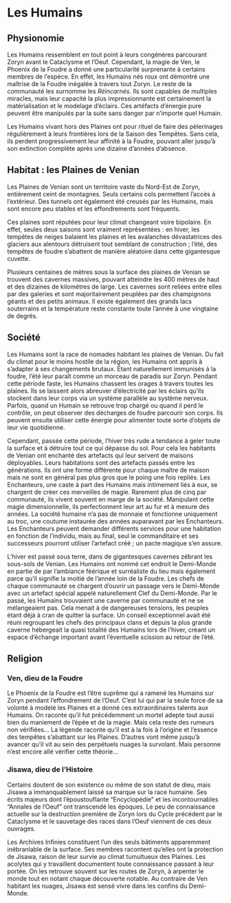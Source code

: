 # Les Humains

## Physionomie

Les Humains ressemblent en tout point à leurs congénères parcourant Zoryn avant le Cataclysme et l’Oeuf. Cependant, la magie de Ven, le Phoenix de la Foudre a donné une particularité surprenante à certains membres de l’espèce. En effet, les Humains nés roux ont démontré une maîtrise de la Foudre inégalée à travers tout Zoryn. Le reste de la communauté les surnomme les *Réincarnés*. Ils sont capables de multiples miracles, mais leur capacité la plus impressionnante est certainement la matérialisation et le modelage d’éclairs. Ces artéfacts d’énergie pure peuvent être manipulés par la suite sans danger par n’importe quel Humain.

Les Humains vivant hors des Plaines ont pour rituel de faire des pèlerinages régulièrement à leurs frontières lors de la Saison des Tempêtes. Sans cela, ils perdent progressivement leur affinité à la Foudre, pouvant aller jusqu’à son extinction complète après une dizaine d’années d’absence.

## Habitat : les Plaines de Venian

Les Plaines de Venian sont un territoire vaste du Nord-Est de Zoryn, entièrement ceint de montagnes. Seuls certains cols permettent l’accès à l’extérieur. Des tunnels ont également été creusés par les Humains, mais sont encore peu stables et les effondrements sont fréquents. 

Ces plaines sont réputées pour leur climat changeant voire bipolaire. En effet, seules deux saisons sont vraiment représentées : en hiver, les tempêtes de neiges balaient les plaines et les avalanches dévastatrices des glaciers aux alentours détruisent tout semblant de construction ; l’été, des tempêtes de foudre s’abattent de manière aléatoire dans cette gigantesque cuvette. 

Plusieurs centaines de mètres sous la surface des plaines de Venian se trouvent des cavernes massives, pouvant atteindre les 400 mètres de haut et des dizaines de kilomètres de large. Les cavernes sont reliées entre elles par des galeries et sont majoritairement peuplées par des champignons géants et des petits animaux. Il existe également des grands lacs souterrains et la température reste constante toute l’année à une vingtaine de degrés.

## Société

Les Humains sont la race de nomades habitant les plaines de Venian. Du fait du climat pour le moins hostile de la région, les Humains ont appris à s’adapter à ses changements brutaux. Étant naturellement immunisés à la foudre, l’été leur paraît comme un morceau de paradis sur Zoryn. Pendant cette période faste, les Humains chassent les orages à travers toutes les plaines. Ils se laissent alors abreuver d’électricité par les éclairs qu’ils stockent dans leur corps via un système parallèle au système nerveux. Parfois, quand un Humain se retrouve trop chargé ou quand il perd le contrôle, on peut observer des décharges de foudre parcourir son corps. Ils peuvent ensuite utiliser cette énergie pour alimenter toute sorte d’objets de leur vie quotidienne. 

Cependant, passée cette période, l’hiver très rude a tendance à geler toute la surface et à détruire tout ce qui dépasse du sol. Pour cela les habitants de Venian ont enchanté des artefacts qui leur servent de maisons déployables. Leurs habitations sont des artefacts passés entre les générations. Ils ont une forme différente pour chaque maître de maison mais ne sont en général pas plus gros que le poing une fois repliés. Les Enchanteurs, une caste à part des Humains mais intimement liés à eux, se chargent de créer ces merveilles de magie. Rarement plus de cinq par communauté, ils vivent souvent en marge de la société. Manipulant cette magie dimensionnelle, ils perfectionnent leur art au fur et à mesure des années. La société humaine n’a pas de monnaie et fonctionne uniquement au troc, une coutume instaurée des années auparavant par les Enchanteurs. Les Enchanteurs peuvent demander différents services pour une habitation en fonction de l’individu, mais au final, seul le commanditaire et ses successeurs pourront utiliser l’artefact créé ; un pacte magique s’en assure.

L’hiver est passé sous terre, dans de gigantesques cavernes zébrant les sous-sols de Venian. Les Humains ont nommé cet endroit le Demi-Monde en partie de par l’ambiance féérique et surréaliste du lieu mais également parce qu’il signifie la moitié de l’année loin de la Foudre. Les chefs de chaque communauté se chargent d’ouvrir un passage vers le Demi-Monde avec un artefact spécial appelé naturellement Clef du Demi-Monde. Par le passé, les Humains trouvaient une caverne par communauté et ne se mélangeaient pas. Cela menait à de dangereuses tensions, les peuples étant déjà à cran de quitter la surface. Un conseil exceptionnel avait été réuni regroupant les chefs des principaux clans et depuis la plus grande caverne hébergeait la quasi totalité des Humains lors de l’hiver, créant un espace d’échange important avant l’éventuelle scission au retour de l’été.

## Religion

### Ven, dieu de la Foudre

Le Phoenix de la Foudre est l’être suprême qui a ramené les Humains sur Zoryn pendant l’effondrement de l’Oeuf. C’est lui qui par la seule force de sa volonté à modelé les Plaines et a donné ces extraordinaires talents aux Humains. On raconte qu’il fut précédemment un mortel adepte tout aussi bien du maniement de l’épée et de la magie. Mais cela reste des rumeurs non vérifiées... La légende raconte qu’il est à la fois à l’origine et l’essence des tempêtes s’abattant sur les Plaines. D’autres vont même jusqu’à avancer qu’il vit au sein des perpétuels nuages la survolant. Mais personne n’est encore allé vérifier cette théorie...

### Jisawa, dieu de l’Histoire

Certains doutent de son existence ou même de son statut de dieu, mais Jisawa a immanquablement laissé sa marque sur la race humaine. Ses écrits majeurs dont l’époustouflante “Encyclopédie” et les incontournables “Annales de l’Oeuf” ont transcendé les époques. Le peu de connaissance actuelle sur la destruction première de Zoryn lors du Cycle précédent par le Cataclysme et le sauvetage des races dans l’Oeuf viennent de ces deux ouvrages.

Les Archives Infinies constituent l’un des seuls bâtiments apparemment inébranlable de la surface. Ses membres racontent qu’elles ont la protection de Jisawa, raison de leur survie au climat tumultueux des Plaines. Les acolytes qui y travaillent documentent toute connaissance passant à leur portée. On les retrouve souvent sur les routes de Zoryn, à arpenter le monde tout en notant chaque découverte notable. Au contraire de Ven habitant les nuages, Jisawa est sensé vivre dans les confins du Demi-Monde.
